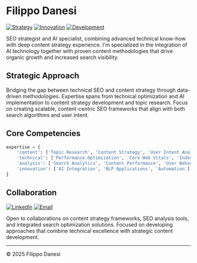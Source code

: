 # Filippo Danesi
[![Strategy](https://img.shields.io/badge/Strategy-SEO%20%26%20Content-000000?style=for-the-badge&logoColor=white)](https://www.filippodanesi.com)
[![Innovation](https://img.shields.io/badge/Focus-AI%20%26%20Technology-000000?style=for-the-badge&logoColor=white)](https://www.filippodanesi.com)
[![Development](https://img.shields.io/badge/Expertise-Search%20%26%20Analytics-000000?style=for-the-badge&logoColor=white)](https://github.com/filippodanesi)

SEO strategist and AI specialist, combining advanced technical know-how with deep content strategy experience. I'm specialized in the integration of AI technology together with proven content methodologies that drive organic growth and increased search visibility.

## Strategic Approach
Bridging the gap between technical SEO and content strategy through data-driven methodologies. Expertise spans from technical optimization and AI implementation to content strategy development and topic research. Focus on creating scalable, content-centric SEO frameworks that align with both search algorithms and user intent.

## Core Competencies
```python
expertise = {
    'content': ['Topic Research', 'Content Strategy', 'User Intent Analysis'],
    'technical': ['Performance Optimization', 'Core Web Vitals', 'Indexation'],
    'analysis': ['Search Analytics', 'Content Performance', 'User Behavior'],
    'innovation': ['AI Integration', 'NLP Applications', 'Automation']
}
```

## Collaboration
[![LinkedIn](https://img.shields.io/badge/LinkedIn-000000?style=for-the-badge&logo=linkedin&logoColor=white)](https://www.linkedin.com/in/filippodanesi/)
[![Email](https://img.shields.io/badge/Email-000000?style=for-the-badge&logo=gmail&logoColor=white)](mailto:hello@filippodanesi.com)

Open to collaborations on content strategy frameworks, SEO analysis tools, and integrated search optimization solutions. Focused on developing approaches that combine technical excellence with strategic content development.

---
© 2025 Filippo Danesi
